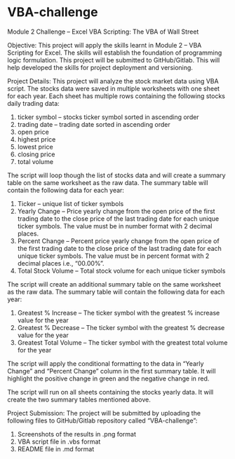 # VBA-challenge

Module 2 Challenge – Excel VBA Scripting: The VBA of Wall Street

Objective:
This project will apply the skills learnt in Module 2 – VBA Scripting for Excel. The skills will establish the foundation of programming logic formulation. This project will be submitted to GitHub/Gitlab. This will help developed the skills for project deployment and versioning.

Project Details:
This project will analyze the stock market data using VBA script. The stocks data were saved in multiple worksheets with one sheet for each year. Each sheet has multiple rows containing the following stocks daily trading data:
1.	ticker symbol – stocks ticker symbol sorted in ascending order
2.	trading date – trading date sorted in ascending order
3.	open price 
4.	highest price 
5.	lowest price 
6.	closing price 
7.	total volume

The script will loop though the list of stocks data and will create a summary table on the same worksheet as the raw data. The summary table will contain the following data for each year:
1.	Ticker 		– unique list of ticker symbols
2.	Yearly Change – Price yearly change from the open price of the first trading date to the close price of the last trading date for each unique ticker symbols. The value must be in number format with 2 decimal places.
3.	Percent Change – Percent price yearly change from the open price of the first trading date to the close price of the last trading date for each unique ticker symbols. The value must be in percent format with 2 decimal places i.e., “00.00%”.
4.	Total Stock Volume – Total stock volume for each unique ticker symbols

The script will create an additional summary table on the same worksheet as the raw data. The summary table will contain the following data for each year:
1.	Greatest % Increase – The ticker symbol with the greatest % increase value for the year 
2.	Greatest % Decrease – The ticker symbol with the greatest % decrease value for the year
3.	Greatest Total Volume – The ticker symbol with the greatest total volume for the year

The script will apply the conditional formatting to the data in “Yearly Change” and “Percent Change” column in the first summary table. It will highlight the positive change in green and the negative change in red.

The script will run on all sheets containing the stocks yearly data. It will create the two summary tables mentioned above.

Project Submission:
The project will be submitted by uploading the following files to GitHub/Gitlab repository called “VBA-challenge”:
1.	Screenshots of the results in .png format
2.	VBA script file in .vbs format
3.	README file in .md format
